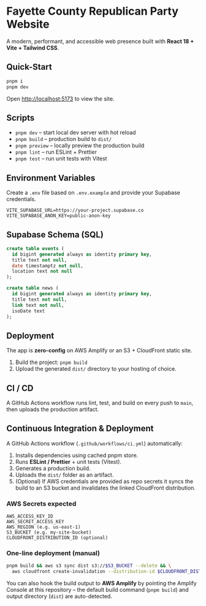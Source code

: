 # Fayette County Republican Party Website

A modern, performant, and accessible web presence built with **React 18 + Vite + Tailwind CSS**.

## Quick-Start

```bash
pnpm i
pnpm dev
```

Open <http://localhost:5173> to view the site.

## Scripts

- `pnpm dev` – start local dev server with hot reload
- `pnpm build` – production build to `dist/`
- `pnpm preview` – locally preview the production build
- `pnpm lint` – run ESLint + Prettier
- `pnpm test` – run unit tests with Vitest

## Environment Variables

Create a `.env` file based on `.env.example` and provide your Supabase credentials.

```
VITE_SUPABASE_URL=https://your-project.supabase.co
VITE_SUPABASE_ANON_KEY=public-anon-key
```

## Supabase Schema (SQL)

```sql
create table events (
  id bigint generated always as identity primary key,
  title text not null,
  date timestamptz not null,
  location text not null
);

create table news (
  id bigint generated always as identity primary key,
  title text not null,
  link text not null,
  isoDate text
);
```

## Deployment

The app is **zero-config** on AWS Amplify or an S3 + CloudFront static site.

1. Build the project: `pnpm build`
2. Upload the generated `dist/` directory to your hosting of choice.

## CI / CD

A GitHub Actions workflow runs lint, test, and build on every push to `main`, then uploads the production artifact.

## Continuous Integration & Deployment

A GitHub Actions workflow (`.github/workflows/ci.yml`) automatically:

1. Installs dependencies using cached pnpm store.
2. Runs **ESLint / Prettier** + unit tests (Vitest).
3. Generates a production build.
4. Uploads the `dist/` folder as an artifact.
5. (Optional) If AWS credentials are provided as repo secrets it syncs the build to an S3 bucket and invalidates the linked CloudFront distribution.

### AWS Secrets expected

```
AWS_ACCESS_KEY_ID
AWS_SECRET_ACCESS_KEY
AWS_REGION (e.g. us-east-1)
S3_BUCKET (e.g. my-site-bucket)
CLOUDFRONT_DISTRIBUTION_ID (optional)
```

### One-line deployment (manual)

```bash
pnpm build && aws s3 sync dist s3://$S3_BUCKET --delete && \
  aws cloudfront create-invalidation --distribution-id $CLOUDFRONT_DISTRIBUTION_ID --paths '/*'
```

You can also hook the build output to **AWS Amplify** by pointing the Amplify Console at this repository – the default build command (`pnpm build`) and output directory (`dist`) are auto-detected.
